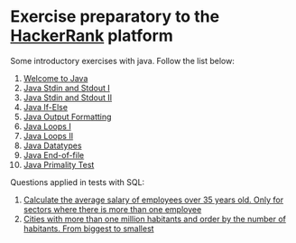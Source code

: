<html>

<body>
    <h1>Exercise preparatory to the 
    <a href="https://www.hackerrank.com/" target="_blank">HackerRank</a> platform</h1>

<p>Some introductory exercises with java.
Follow the list below:</p>

<ol>
<li><a rel="stylesheet" href="https://github.com/maikelsouza/hackerrank/blob/master/src/main/java/domains/java/welcometojava/Solution.java">Welcome to Java</a></li>
<li><a rel="stylesheet" href="https://github.com/maikelsouza/hackerrank/blob/master/src/main/java/domains/java/javastdinandstdoutI/Solution.java">Java Stdin and Stdout I</a></li>
<li><a rel="stylesheet" href="https://github.com/maikelsouza/hackerrank/blob/master/src/main/java/domains/java/javastdinandstdoutII/Solution.java">Java Stdin and Stdout II</a></li>
<li><a rel="stylesheet" href="https://github.com/maikelsouza/hackerrank/blob/master/src/main/java/domains/java/javaifelse/Solution.java">Java If-Else</a></li>
<li><a rel="stylesheet" href="https://github.com/maikelsouza/hackerrank/blob/master/src/main/java/domains/java/javaoutputformatting/Solution.java">Java Output Formatting</a></li>
<li><a rel="stylesheet" href="https://github.com/maikelsouza/hackerrank/blob/master/src/main/java/domains/java/javaloopsI/Solution.java">Java Loops I</a></li>
<li><a rel="stylesheet" href="https://github.com/maikelsouza/hackerrank/blob/master/src/main/java/domains/java/javaloopsII/Solution.java">Java Loops II</a></li>
<li><a rel="stylesheet" href="https://github.com/maikelsouza/hackerrank/blob/master/src/main/java/domains/java/javadatatypes/Solution.java">Java Datatypes</a></li>
<li><a rel="stylesheet" href="https://github.com/maikelsouza/hackerrank/blob/master/src/main/java/domains/java/javaendoffile/Solution.java">Java End-of-file</a></li>
<li><a rel="stylesheet" href="https://github.com/maikelsouza/hackerrank/blob/master/src/main/java/domains/java/javaprimalitytest/Solution.java">Java Primality Test</a></li>
</ol>

<p>Questions applied in tests with SQL:</p>

<ol>
<li><a rel="stylesheet" href="https://github.com/maikelsouza/hackerrank/blob/master/sql/test.companies/averagewage/exercise.sql">Calculate the average salary of employees over 35 years old. Only for sectors where there is more than one employee</a></li>
<li><a rel="stylesheet" href="https://github.com/maikelsouza/hackerrank/blob/master/sql/test.companies/citiesandstates/exercise.sql">Cities with more than one million habitants and order by the number of habitants. From biggest to smallest</a></li>
</ol>
</body>
</html>
